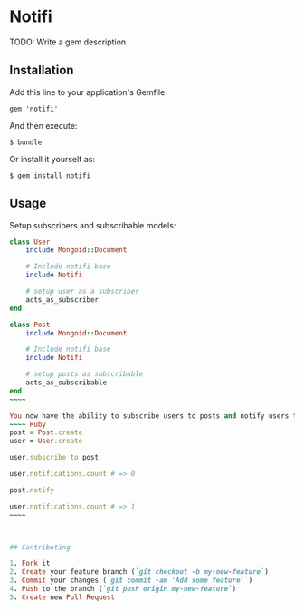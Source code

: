 # Notifi

TODO: Write a gem description

## Installation

Add this line to your application's Gemfile:

    gem 'notifi'

And then execute:

    $ bundle

Or install it yourself as:

    $ gem install notifi

## Usage

Setup subscribers and subscribable models:
~~~~~ Ruby
class User
    include Mongoid::Document

    # Include notifi base
    include Notifi

    # setup user as a subscriber
    acts_as_subscriber
end

class Post
    include Mongoid::Document

    # Include notifi base
    include Notifi

    # setup posts as subscribable
    acts_as_subscribable
end
~~~~

You now have the ability to subscribe users to posts and notify users through the subscriptions.
~~~~ Ruby
post = Post.create
user = User.create

user.subscribe_to post

user.notifications.count # => 0

post.notify

user.notifications.count # => 1
~~~~



## Contributing

1. Fork it
2. Create your feature branch (`git checkout -b my-new-feature`)
3. Commit your changes (`git commit -am 'Add some feature'`)
4. Push to the branch (`git push origin my-new-feature`)
5. Create new Pull Request

